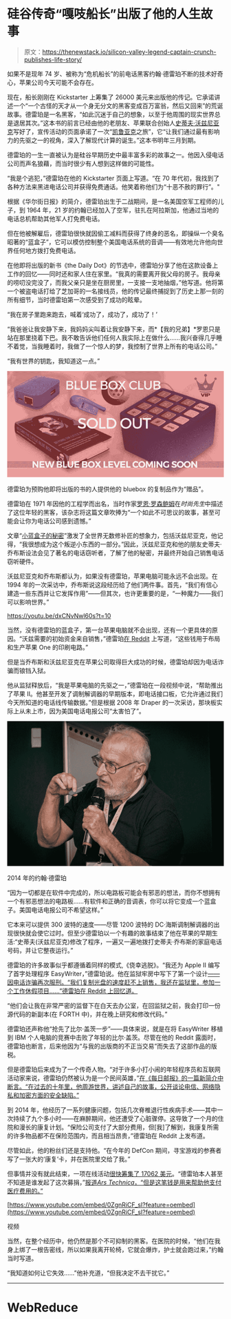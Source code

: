 # 硅谷传奇“嘎吱船长”出版了他的人生故事

> 原文：<https://thenewstack.io/silicon-valley-legend-captain-crunch-publishes-life-story/>

如果不是现年 74 岁、被称为“危机船长”的前电话黑客约翰·德雷珀不断的技术好奇心，苹果公司今天可能不会存在。

现在，船长刚刚在 Kickstarter 上筹集了 26000 美元来出版他的传记。它承诺讲述一个“一个古怪的天才从一个身无分文的黑客变成百万富翁，然后又回来”的荒诞故事。德雷珀是一名黑客，“如此沉迷于自己的想象，以至于他周围的现实世界总是退居其次。”这本书的前言已经由他的老朋友、苹果联合创始人[史蒂夫·沃兹尼亚克](https://twitter.com/stevewoz)写好了，宣传活动的页面承诺了一次“[凯鲁亚克](https://www.goodreads.com/book/show/70401.On_the_Road)之旅”，它“让我们通过最有影响力的先驱之一的视角，深入了解现代计算的诞生。”这本书明年三月到期。

德雷珀的一生一直被认为是硅谷早期历史中最丰富多彩的故事之一。他因入侵电话公司而声名狼藉，而当时很少有人想到这样做的可能性。

“我是个逃犯，”德雷珀在他的 Kickstarter 页面上写道。“在 70 年代初，我找到了各种方法来黑进电话公司并获得免费通话。他笑着称他们为“十恶不赦的罪行”。"

根据《华尔街日报》的简介，德雷珀出生于二战期间，是一名美国空军工程师的儿子，到 1964 年，21 岁的约翰已经加入了空军，驻扎在阿拉斯加，他通过当地的电话总机帮助其他军人打免费电话。

但在他被解雇后，德雷珀很快就因偷工减料而获得了终身的恶名，即操纵一个臭名昭著的“蓝盒子”，它可以模仿控制整个美国电话系统的音调——有效地允许他向世界任何地方拨打免费电话。

在他即将出版的新书《the Daily Dot》的节选中，德雷珀分享了他在这款设备上工作的回忆——同时还和家人住在家里。“我真的需要离开我父母的房子。我母亲的唠叨没完没了，而我父亲只是坐在厨房里，一支接一支地抽烟，”他写道。他将第一个被盗电话打给了芝加哥的一名接线员，他的传记最终捕捉到了历史上那一刻的所有细节，当时德雷珀第一次感受到了成功的眩晕。

“我在房子里跑来跑去，喊着‘成功了，成功了，成功了！’

“我爸爸让我安静下来，我妈妈尖叫着让我安静下来，而*【我的兄弟】*罗恩只是站在那里挠着下巴。我不敢告诉他们任何人我实际上在做什么……我兴奋得几乎睡不着觉，当我睡着时，我做了一个惊人的梦，我控制了世界上所有的电话公司。”

“我有世界的钥匙，我知道这一点。”

![John Draper on Kickstarter - Blue Box Club sold out](img/3c0a59b5e5de7bbf06329dd6c06d8850.png)

德雷珀为预购他即将出版的书的人提供他的 bluebox 的复制品作为“赠品”。

德雷珀在 1971 年因他的工程学而出名，当时作家[罗恩·罗森鲍姆](https://twitter.com/RonRosenbaum1)在*时尚先生*中描述了这位年轻的黑客，该杂志将这篇文章吹捧为“一个如此不可思议的故事，甚至可能会让你为电话公司感到遗憾。”

文章“[小蓝盒子的秘密](http://classic.esquire.com/secrets-of-the-blue-box/)”激发了全世界无数修补匠的想象力，包括沃兹尼亚克，他记得，“我很想成为这个叛逆小东西的一部分。”因此，沃兹尼亚克和他的朋友史蒂夫·乔布斯设法会见了著名的电话窃听者，了解了他的秘密，并最终开始自己销售电话窃听硬件。

沃兹尼亚克和乔布斯都认为，如果没有德雷珀，苹果电脑可能永远不会出现。在 1994 年的一次采访中，乔布斯说这段经历给了他们两件事。首先，“我们有信心建造一些东西并让它发挥作用”——但其次，也许更重要的是，“一种魔力——我们可以影响世界。”

https://youtu.be/dxCNvNwl60s?t=10

当然，没有德雷珀的蓝盒子，第一台苹果电脑就不会出现，还有一个更具体的原因。“沃兹需要的初始资金来自销售，”德雷珀[在 Reddit](https://www.reddit.com/r/IAmA/comments/2hpje1/im_the_person_who_showed_steve_jobs_the_blue_box/?st=j9j6d7rp&sh=9e6c9cc3) 上写道，“这些钱用于布局和生产苹果 One 的印刷电路。”

但是当乔布斯和沃兹尼亚克在苹果公司取得巨大成功的时候，德雷珀却因为电话诈骗而锒铛入狱。

他从监狱释放后，“我是苹果电脑的先驱之一，”德雷珀在一段视频中说，“帮助推出了苹果 II。他甚至开发了调制解调器的早期版本，即电话接口板，它允许通过我们今天所知道的电话线传输数据。”但是根据 2008 年 Draper 的一次采访，那块板实际上从未上市，因为美国电话电报公司“太害怕了”。

![](img/8fab5f6ab497c21b34e5df1a4fb80683.png)

2014 年的约翰·德雷珀

“因为一切都是在软件中完成的，所以电路板可能会有邪恶的想法，而你不想拥有一个有邪恶想法的电路板……有软件和正确的音调表，你可以将它变成一个蓝盒子。美国电话电报公司不希望这样。”

它本来可以提供 300 波特的速度——尽管 1200 波特的 DC·海斯调制解调器的出现很快就会使它过时。但至少德雷珀以一个有趣的故事结束了他在苹果的早期生活:“史蒂夫(沃兹尼亚克)修改了程序，一遍又一遍地拨打史蒂夫·乔布斯的家庭电话号码，并让它整夜运行。”

德雷珀的许多故事似乎都遵循着同样的模式,《侥幸逃脱》。“我还为 Apple II 编写了首字处理程序 EasyWriter，”德雷珀说。他在监狱牢房中写下了第一个设计[——因电话诈骗再次服刑。“我们复制光盘的速度赶不上销售，我还在监狱里，参加一个工作休假项目……”德雷珀在 Reddit 上回忆道。](http://www.nytimes.com/2001/01/29/business/the-odyssey-of-a-hacker-from-outlaw-to-consultant.html)

“他们会让我在非常严密的监督下在白天去办公室，在回监狱之前，我会打印一份源代码的新副本(在 FORTH 中)，并在晚上研究和修改代码。”

德雷珀还声称他“抢先了比尔·盖茨一步”——具体来说，就是在将 EasyWriter 移植到 IBM 个人电脑的竞赛中击败了年轻的比尔·盖茨。尽管在他的 Reddit 露面时，德雷珀也断言，后来他因为“与我的出版商的不正当交易”而失去了这部作品的版税。

但是德雷珀后来成为了一个传奇人物。“对于许多小打小闹的年轻程序员和互联网活动家来说，德雷珀仍然被认为是一个民间英雄，”[在《每日邮报》的一篇新简介中断言。“在过去的十年里，他周游世界，讲述自己的故事，公开谈论电信、网络隐私和加密方面的安全缺陷。”](https://www.dailydot.com/layer8/john-draper-captain-crunch/)

到 2014 年，他经历了一系列健康问题，包括几次脊椎退行性疾病手术——其中一次持续了九个多小时——在麻醉期间，他还遭受了心脏骤停。这导致了一个月的住院和漫长的康复计划。“保险公司支付了大部分费用，但[我]了解到，我康复所需的许多物品都不在保险范围内，而且相当昂贵，”德雷珀在 Reddit 上发布道。

尽管如此，他的粉丝们还是支持他。“在今年的 DefCon 期间，寻宝游戏的参赛者写了一张大的‘康复’卡，并在医院里交给了我。”

但事情并没有就此结束，一项在线活动[很快筹集了 17062 美元](https://www.qikfunder.com/crowdfund/help-john-draper-captain-crunch)。“德雷珀本人甚至不知道是谁发起了这次募捐，”[报道*Ars Technica*，“但是这笔钱是用来帮助他支付医疗费用的。”](https://arstechnica.com/information-technology/2014/09/fans-raise-cash-to-help-phone-phreaker-john-draper-aka-capn-crunch/)

[https://www.youtube.com/embed/0ZgnRiCF_sI?feature=oembed](https://www.youtube.com/embed/0ZgnRiCF_sI?feature=oembed)

视频

当然，在整个经历中，他仍然是那个不可抑制的黑客。在医院的时候，“他们在我身上绑了一根告密线，所以如果我离开轮椅，它就会爆炸，护士就会跑过来，”约翰当时写道。

“我知道如何让它失效……”他补充道，“但我决定不去干扰它。”

* * *

# WebReduce

<svg xmlns:xlink="http://www.w3.org/1999/xlink" viewBox="0 0 68 31" version="1.1"><title>Group</title> <desc>Created with Sketch.</desc></svg>